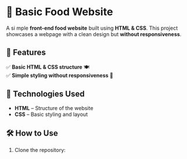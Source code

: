 # 🍕 Basic Food Website  

A si mple **front-end food website** built using **HTML & CSS**. This project showcases a webpage with a clean design but **without responsiveness**.  
     
## 🚀 Features   
✅ **Basic HTML & CSS structure** 🍽️  
✅ **Simple styling without responsiveness** 🎨  
    
## 📂 Technologies Used  
- **HTML** – Structure of the website  
- **CSS** – Basic styling and layout  

## 🛠️ How to Use  
1. Clone the repository:  
   ```sh
